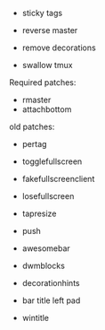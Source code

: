 - sticky tags

- reverse master
- remove decorations
- swallow tmux

Required patches:
- rmaster
- attachbottom

old patches:
- pertag

- togglefullscreen
- fakefullscreenclient
- losefullscreen

- tapresize
- push

- awesomebar
- dwmblocks

- decorationhints
- bar title left pad
- wintitle
